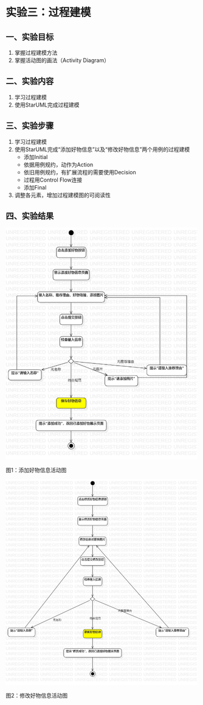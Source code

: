 # 实验三：过程建模

## 一、实验目标

1. 掌握过程建模方法
2. 掌握活动图的画法（Activity Diagram）

## 二、实验内容

1. 学习过程建模
2. 使用StarUML完成过程建模

## 三、实验步骤

1. 学习过程建模
2. 使用StarUML完成“添加好物信息”以及“修改好物信息”两个用例的过程建模
   - 添加Initial
   - 依据用例规约，动作为Action
   - 依旧用例规约，有扩展流程的需要使用Decision
   - 过程用Control Flow连接
   - 添加Final
3. 调整各元素，增加过程建模图的可阅读性

## 四、实验结果

![添加好物信息](./Lab3_Creategoodinfo_ActivityDiagram.jpg)

图1：添加好物信息活动图

![修改好物信息](./Lab3_Updategoodinfo_ActivityDiagram.jpg)

图2：修改好物信息活动图